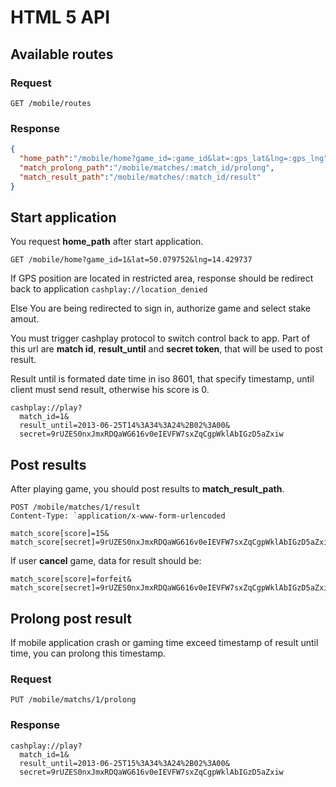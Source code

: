 # HTML 5 API

## Available routes

### Request
`GET /mobile/routes`

### Response
```json
{
  "home_path":"/mobile/home?game_id=:game_id&lat=:gps_lat&lng=:gps_lng",
  "match_prolong_path":"/mobile/matches/:match_id/prolong",
  "match_result_path":"/mobile/matches/:match_id/result"
}
```

## Start application
You request **home_path** after start application.

`GET /mobile/home?game_id=1&lat=50.079752&lng=14.429737`

If GPS position are located in restricted area, response should be redirect back to application
`cashplay://location_denied`

Else You are being redirected to sign in, authorize game and select stake amout.

You must trigger cashplay protocol to switch control back to app. Part of this url are **match id**, **result_until** and **secret token**, that will be used to post result.

Result until is formated date time in iso 8601, that specify timestamp, until client must send result, otherwise his score is 0.

```
cashplay://play?
  match_id=1&
  result_until=2013-06-25T14%3A34%3A24%2B02%3A00&
  secret=9rUZES0nxJmxRDQaWG616v0eIEVFW7sxZqCgpWklAbIGzD5aZxiw
```

## Post results

After playing game, you should post results to **match_result_path**.
```
POST /mobile/matches/1/result
Content-Type: `application/x-www-form-urlencoded

match_score[score]=15&
match_score[secret]=9rUZES0nxJmxRDQaWG616v0eIEVFW7sxZqCgpWklAbIGzD5aZxiw
```

If user **cancel** game, data for result should be:
```
match_score[score]=forfeit&
match_score[secret]=9rUZES0nxJmxRDQaWG616v0eIEVFW7sxZqCgpWklAbIGzD5aZxiw
```

## Prolong post result

If mobile application crash or gaming time exceed timestamp of result until time, you can prolong this timestamp.

### Request

`PUT /mobile/matchs/1/prolong`

### Response

```
cashplay://play?
  match_id=1&
  result_until=2013-06-25T15%3A34%3A24%2B02%3A00&
  secret=9rUZES0nxJmxRDQaWG616v0eIEVFW7sxZqCgpWklAbIGzD5aZxiw
```
